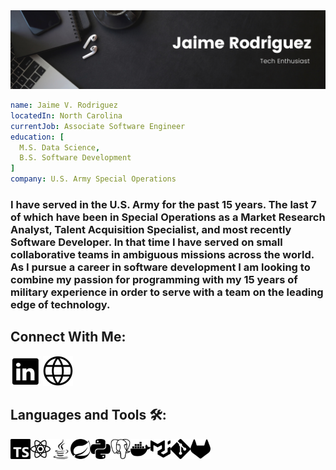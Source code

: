 <img src = "/assets/header.png">

```yaml
name: Jaime V. Rodriguez
locatedIn: North Carolina
currentJob: Associate Software Engineer
education: [
  M.S. Data Science,
  B.S. Software Development
]
company: U.S. Army Special Operations
```

### I have served in the U.S. Army for the past 15 years. The last 7 of which have been in Special Operations as a Market Research Analyst, Talent Acquisition Specialist, and most recently Software Developer. In that time I have served on small collaborative teams in ambiguous missions across the world. As I pursue a career in software development I am looking to combine my passion for programming with my 15 years of military experience in order to serve with a team on the leading edge of technology.

## Connect With Me:
<a href="www.linkedin.com/jaime-v-rodriguez"><img src="/assets/linkedin_icon.png/"></a>
<a href="www.jaime-v-rodriguez.com"><img src="/assets/web.png"></a>


## Languages and Tools 🛠:
<img align="left" height="32" width="32" alt="Typescript" src="/assets/typescript.svg" />
<img align="left" height="32" width="32" alt="React" src="/assets/react.svg" />
<img align="left" height="32" width="32" alt="Java" src="/assets/java.png" />
<img align="left" height="32" width="32" alt="Spring" src="/assets/spring.svg" />
<img align="left" height="32" width="32" alt="Python" src="/assets/python.svg" />
<img align="left" height="32" width="32" alt="PostgreSQL" src="/assets/postgresql.svg" />
<img align="left" height="32" width="32" alt="Docker" src="/assets/docker.svg" />
<img align="left" height="32" width="32" alt="MUI" src="/assets/mui.svg" />
<img align="left" height="32" width="32" alt="Git" src="/assets/git.svg" />
<img align="left" height="32" width="32" alt="GitLab" src="/assets/gitlab.svg" />






